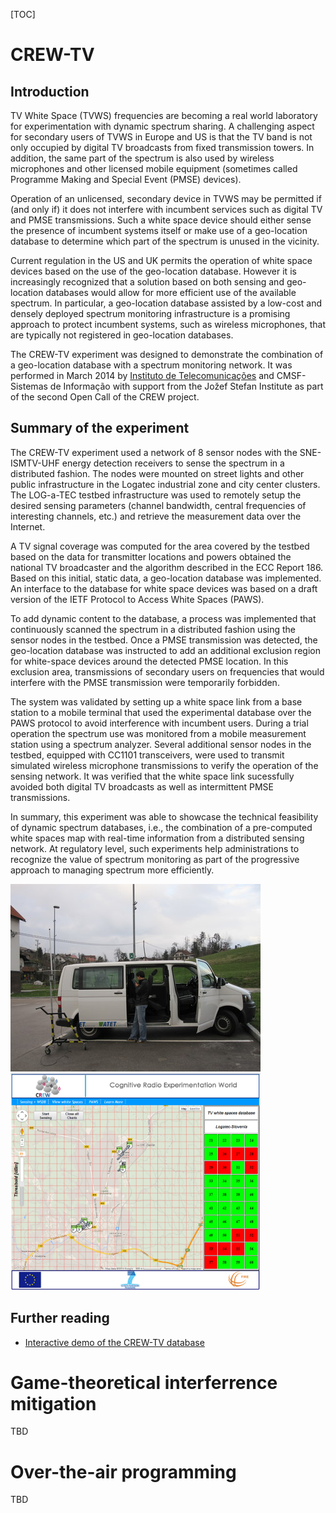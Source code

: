 <meta charset="utf-8">

[TOC]

# CREW-TV

## Introduction

TV White Space (TVWS) frequencies are becoming a real world laboratory for experimentation with dynamic spectrum sharing. A challenging aspect for secondary users of TVWS in Europe and US is that the TV band is not only occupied by digital TV broadcasts from fixed transmission towers. In addition, the same part of the spectrum is also used by wireless microphones and other licensed mobile equipment (sometimes called Programme Making and Special Event (PMSE) devices).

Operation of an unlicensed, secondary device in TVWS may be permitted if (and only if) it does not interfere with incumbent services such as digital TV and PMSE transmissions. Such a white space device should either sense the presence of incumbent systems itself or make use of a geo-location database to determine which part of the spectrum is unused in the vicinity.

Current regulation in the US and UK permits the operation of white space devices based on the use of the geo-location database. However it is increasingly recognized that a solution based on both sensing and geo-location databases would allow for more efficient use of the available spectrum. In particular, a geo-location database assisted by a low-cost and densely deployed spectrum monitoring infrastructure is a promising approach to protect incumbent systems, such as wireless microphones, that are typically not registered in geo-location databases.

The CREW-TV experiment was designed to demonstrate the combination of a geo-location database with a spectrum monitoring network. It was performed in March 2014 by [Instituto de Telecomunicações](http://www.it.pt/) and CMSF-Sistemas de Informação with support from the Jožef Stefan Institute as part of the second Open Call of the CREW project.

## Summary of the experiment

The CREW-TV experiment used a network of 8 sensor nodes with the SNE-ISMTV-UHF energy detection receivers to sense the spectrum in a distributed fashion. The nodes were mounted on street lights and other public infrastructure in the Logatec industrial zone and city center clusters. The LOG-a-TEC testbed infrastructure was used to remotely setup the desired sensing parameters (channel bandwidth, central frequencies of interesting channels, etc.) and retrieve the measurement data over the Internet.

A TV signal coverage was computed for the area covered by the testbed based on the data for transmitter locations and powers obtained the national TV broadcaster and the algorithm described in the ECC Report 186. Based on this initial, static data, a geo-location database was implemented. An interface to the database for white space devices was based on a draft version of the IETF Protocol to Access White Spaces (PAWS).

To add dynamic content to the database, a process was implemented that continuously scanned the spectrum in a distributed fashion using the sensor nodes in the testbed. Once a PMSE transmission was detected, the geo-location database was instructed to add an additional exclusion region for white-space devices around the detected PMSE location. In this exclusion area, transmissions of secondary users on frequencies that would interfere with the PMSE transmission were temporarily forbidden.

The system was validated by setting up a white space link from a base station to a mobile terminal that used the experimental database over the PAWS protocol to avoid interference with incumbent users. During a trial operation the spectrum use was monitored from a mobile measurement station using a spectrum analyzer. Several additional sensor nodes in the testbed, equipped with CC1101 transceivers, were used to transmit simulated wireless microphone transmissions to verify the operation of the sensing network. It was verified that the white space link sucessfully avoided both digital TV broadcasts as well as intermittent PMSE transmissions.

In summary, this experiment was able to showcase the technical feasibility of dynamic spectrum databases, i.e., the combination of a pre-computed white spaces map with real-time information from a distributed sensing network. At regulatory level, such experiments help administrations to recognize the value of spectrum monitoring as part of the progressive approach to managing spectrum more efficiently.

<img alt="CREW-TV measurements" src="img/crewtv-van.jpg"><img width="400" alt="CREW-TV demo screenshot" src="img/crewtv-demo.png">

## Further reading

 * [Interactive demo of the CREW-TV database](http://www.cmsf.eu/projects/crew-tv/)

# Game-theoretical interferrence mitigation

TBD

# Over-the-air programming

TBD
